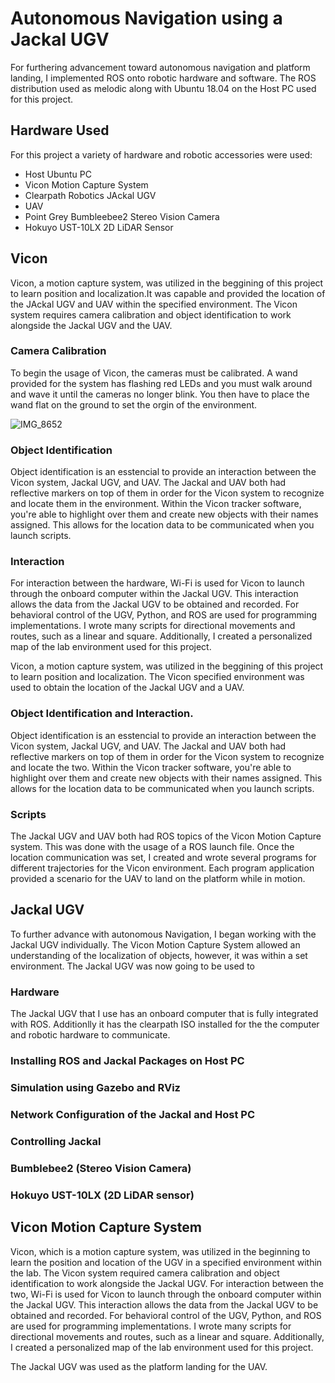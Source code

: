 # Autonomous Navigation using a Jackal UGV
For furthering advancement toward autonomous navigation and platform landing, I implemented ROS onto robotic hardware and software. The ROS distribution used as melodic along with Ubuntu 18.04 on the Host PC used for this project.

## Hardware Used
For this project a variety of hardware and robotic accessories were used: 
- Host Ubuntu PC
- Vicon Motion Capture System
- Clearpath Robotics JAckal UGV
- UAV
- Point Grey Bumbleebee2 Stereo Vision Camera
- Hokuyo UST-10LX 2D LiDAR Sensor


## Vicon 



Vicon, a motion capture system, was utilized in the beggining of this project to learn position and localization.It was capable and provided the location of the JAckal UGV and UAV within the specified environment. The Vicon system requires camera calibration and object identification to work alongside the Jackal UGV and the UAV. 

### Camera Calibration 
To begin the usage of Vicon, the cameras must be calibrated. A wand provided for the system has flashing red LEDs and you must walk around and wave it until the cameras no longer blink. You then have to place the wand flat on the ground to set the orgin of the environment.

![IMG_8652](https://user-images.githubusercontent.com/98404383/180495459-b36c5bf2-4d38-4bd5-bdef-b6bb3eecb491.jpeg) 



### Object Identification 
Object identification is an esstencial to provide an interaction between the Vicon system, Jackal UGV, and UAV. The Jackal and UAV both had reflective markers on top of them in order for the Vicon system to recognize and locate them in the environment. Within the Vicon tracker software, you're able to highlight over them and create new objects with their names assigned. This allows for the location data to be communicated when you launch scripts.  

### Interaction 
For interaction between the hardware, Wi-Fi is used for Vicon to launch through the onboard computer within the Jackal UGV. This interaction allows the data from the Jackal UGV to be obtained and recorded. For behavioral control of the UGV, Python, and ROS are used for programming implementations. I wrote many scripts for directional movements and routes, such as a linear and square. Additionally, I created a personalized map of the lab environment used for this project. 

Vicon, a motion capture system, was utilized in the beggining of this project to learn position and localization. The Vicon specified environment was used to obtain the location of the Jackal UGV and a UAV.  





### Object Identification and Interaction. 
Object identification is an esstencial to provide an interaction between the Vicon system, Jackal UGV, and UAV. The Jackal and UAV both had reflective markers on top of them in order for the Vicon system to recognize and locate the two. Within the Vicon tracker software, you're able to highlight over them and create new objects with their names assigned. This allows for the location data to be communicated when you launch scripts.  

### Scripts
The Jackal UGV and UAV both had ROS topics of the Vicon Motion Capture system. This was done with the usage of a ROS launch file. Once the location communication was set, I created and wrote several programs for different trajectories for the Vicon environment. Each program application provided a scenario for the UAV to land on the platform while in motion. 


## Jackal UGV
To further advance with autonomous Navigation, I began working with the Jackal UGV individually. The Vicon Motion Capture System allowed an understanding of the localization of objects, however, it was within a set environment. The Jackal UGV was now going to be used to 
### Hardware
The Jackal UGV that I use  has an onboard computer that is fully integrated with ROS. Additionlly it has the clearpath ISO installed for the the computer and robotic hardware to communicate. 




### Installing ROS and Jackal Packages on Host PC

### Simulation using Gazebo and RViz





### Network Configuration of the Jackal and Host PC

### Controlling Jackal 

### Bumblebee2 (Stereo Vision Camera)

### Hokuyo UST-10LX (2D LiDAR sensor) 
















## Vicon Motion Capture System
Vicon, which is a motion capture system, was utilized in the beginning to learn the position and location of the UGV in a specified environment within the lab. The Vicon system required camera calibration and object identification to work alongside the Jackal UGV. For interaction between the two, Wi-Fi is used for Vicon to launch through the onboard computer within the Jackal UGV. This interaction allows the data from the Jackal UGV to be obtained and recorded. For behavioral control of the UGV, Python, and ROS are used for programming implementations. I wrote many scripts for directional movements and routes, such as a linear and square. Additionally, I created a personalized map of the lab environment used for this project. 

The Jackal UGV was used as the platform landing for the UAV. 


<p align="center">

</p>
